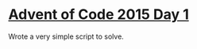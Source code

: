 # [Advent of Code 2015 Day 1](https://adventofcode.com/2015/day/1)

Wrote a very simple script to solve.